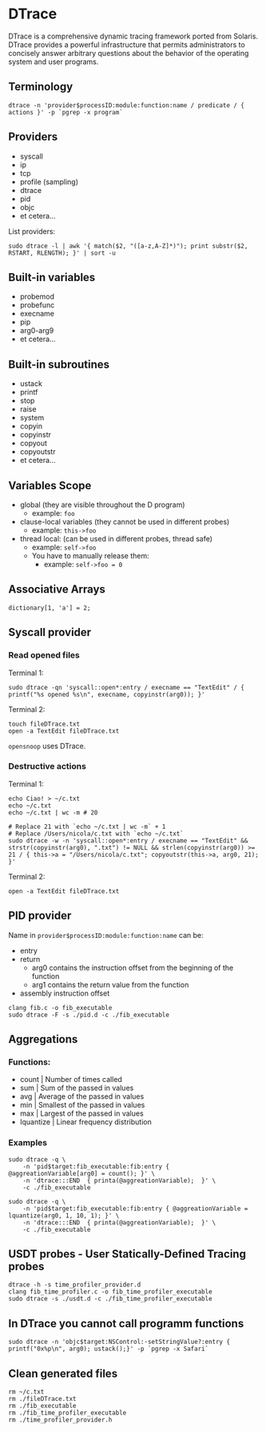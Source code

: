 # DTrace

DTrace is a comprehensive dynamic tracing framework ported from Solaris.  
DTrace provides a powerful infrastructure that permits administrators
to concisely answer arbitrary questions about the behavior 
of the operating system and user programs.

## Terminology
```
dtrace -n 'provider$processID:module:function:name / predicate / { actions }' -p `pgrep -x program`
```

## Providers
- syscall
- ip
- tcp
- profile (sampling)
- dtrace
- pid
- objc
- et cetera...

List providers:
```
sudo dtrace -l | awk '{ match($2, "([a-z,A-Z]*)"); print substr($2, RSTART, RLENGTH); }' | sort -u
```

## Built-in variables
- probemod
- probefunc
- execname
- pip
- arg0-arg9
- et cetera...

## Built-in subroutines
- ustack
- printf
- stop
- raise
- system
- copyin
- copyinstr
- copyout
- copyoutstr
- et cetera...

## Variables Scope
- global (they are visible throughout the D program)
    - example: `foo`
- clause-local variables (they cannot be used in different probes)
    - example: `this->foo`
- thread local: (can be used in different probes, thread safe)
    - example: `self->foo`
    - You have to manually release them:
        - example: `self->foo = 0`

## Associative Arrays
`dictionary[1, 'a'] = 2;`

## Syscall provider

### Read opened files
Terminal 1:
```
sudo dtrace -qn 'syscall::open*:entry / execname == "TextEdit" / { printf("%s opened %s\n", execname, copyinstr(arg0)); }'
```

Terminal 2:
```
touch fileDTrace.txt
open -a TextEdit fileDTrace.txt
```

`opensnoop` uses DTrace.

### Destructive actions
Terminal 1:
```
echo Ciao! > ~/c.txt
echo ~/c.txt
echo ~/c.txt | wc -m # 20

# Replace 21 with `echo ~/c.txt | wc -m` + 1
# Replace /Users/nicola/c.txt with `echo ~/c.txt`
sudo dtrace -w -n 'syscall::open*:entry / execname == "TextEdit" && strstr(copyinstr(arg0), ".txt") != NULL && strlen(copyinstr(arg0)) >= 21 / { this->a = "/Users/nicola/c.txt"; copyoutstr(this->a, arg0, 21); }'
```

Terminal 2:
```
open -a TextEdit fileDTrace.txt
```

## PID provider
Name in `provider$processID:module:function:name` can be:
- entry
- return
    - arg0 contains the instruction offset from the beginning of the function
    - arg1 contains the return value from the function
- assembly instruction offset

```
clang fib.c -o fib_executable
sudo dtrace -F -s ./pid.d -c ./fib_executable
```

## Aggregations

### Functions:
- count             | Number of times called
- sum               | Sum of the passed in values
- avg               | Average of the passed in values
- min               | Smallest of the passed in values
- max               | Largest of the passed in values
- lquantize         | Linear frequency distribution

### Examples

```
sudo dtrace -q \
    -n 'pid$target:fib_executable:fib:entry { @aggreationVariable[arg0] = count(); }' \
    -n 'dtrace:::END  { printa(@aggreationVariable);  }' \
    -c ./fib_executable
```

```
sudo dtrace -q \
    -n 'pid$target:fib_executable:fib:entry { @aggreationVariable = lquantize(arg0, 1, 10, 1); }' \
    -n 'dtrace:::END  { printa(@aggreationVariable);  }' \
    -c ./fib_executable
```

## USDT probes - User Statically-Defined Tracing probes
```
dtrace -h -s time_profiler_provider.d
clang fib_time_profiler.c -o fib_time_profiler_executable
sudo dtrace -s ./usdt.d -c ./fib_time_profiler_executable
```

## In DTrace you cannot call programm functions
```
sudo dtrace -n 'objc$target:NSControl:-setStringValue?:entry { printf("0x%p\n", arg0); ustack();}' -p `pgrep -x Safari`
```

## Clean generated files
```
rm ~/c.txt
rm ./fileDTrace.txt
rm ./fib_executable
rm ./fib_time_profiler_executable
rm ./time_profiler_provider.h
```